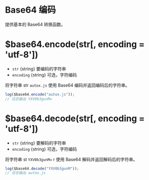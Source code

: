 # Base64 编码

提供基本的 Base64 转换函数。

# $base64.encode(str[, encoding = 'utf-8'])

-   `str` {string} 要编码的字符串
-   `encoding` {string} 可选，字符编码

将字符串 str `autox.js` 使用 Base64 编码并返回编码后的字符串。

```js
log($base64.encode("autox.js"));
// 日志输出 YXV0b3gunM=
```

# $base64.decode(str[, encoding = 'utf-8'])

-   `str` {string} 要解码的字符串
-   `encoding` {string} 可选，字符编码

将字符串 st `YXV0b3gunM=` r 使用 Base64 解码并返回解码后的字符串。

```js
log($base64.decode("YXV0b3gunM"));
// 日志输出 autox.js
```
